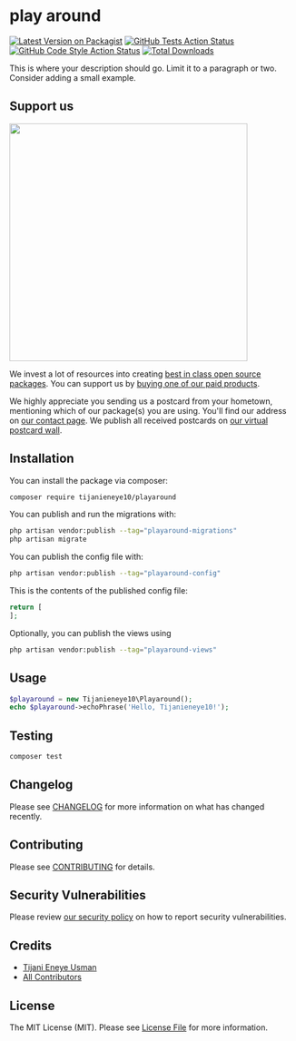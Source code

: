 # play around

[![Latest Version on Packagist](https://img.shields.io/packagist/v/tijanieneye10/playaround.svg?style=flat-square)](https://packagist.org/packages/tijanieneye10/playaround)
[![GitHub Tests Action Status](https://img.shields.io/github/actions/workflow/status/tijanieneye10/playaround/run-tests.yml?branch=main&label=tests&style=flat-square)](https://github.com/tijanieneye10/playaround/actions?query=workflow%3Arun-tests+branch%3Amain)
[![GitHub Code Style Action Status](https://img.shields.io/github/actions/workflow/status/tijanieneye10/playaround/fix-php-code-style-issues.yml?branch=main&label=code%20style&style=flat-square)](https://github.com/tijanieneye10/playaround/actions?query=workflow%3A"Fix+PHP+code+style+issues"+branch%3Amain)
[![Total Downloads](https://img.shields.io/packagist/dt/tijanieneye10/playaround.svg?style=flat-square)](https://packagist.org/packages/tijanieneye10/playaround)

This is where your description should go. Limit it to a paragraph or two. Consider adding a small example.

## Support us

[<img src="https://github-ads.s3.eu-central-1.amazonaws.com/playaround.jpg?t=1" width="419px" />](https://spatie.be/github-ad-click/playaround)

We invest a lot of resources into creating [best in class open source packages](https://spatie.be/open-source). You can support us by [buying one of our paid products](https://spatie.be/open-source/support-us).

We highly appreciate you sending us a postcard from your hometown, mentioning which of our package(s) you are using. You'll find our address on [our contact page](https://spatie.be/about-us). We publish all received postcards on [our virtual postcard wall](https://spatie.be/open-source/postcards).

## Installation

You can install the package via composer:

```bash
composer require tijanieneye10/playaround
```

You can publish and run the migrations with:

```bash
php artisan vendor:publish --tag="playaround-migrations"
php artisan migrate
```

You can publish the config file with:

```bash
php artisan vendor:publish --tag="playaround-config"
```

This is the contents of the published config file:

```php
return [
];
```

Optionally, you can publish the views using

```bash
php artisan vendor:publish --tag="playaround-views"
```

## Usage

```php
$playaround = new Tijanieneye10\Playaround();
echo $playaround->echoPhrase('Hello, Tijanieneye10!');
```

## Testing

```bash
composer test
```

## Changelog

Please see [CHANGELOG](CHANGELOG.md) for more information on what has changed recently.

## Contributing

Please see [CONTRIBUTING](CONTRIBUTING.md) for details.

## Security Vulnerabilities

Please review [our security policy](../../security/policy) on how to report security vulnerabilities.

## Credits

- [Tijani Eneye Usman](https://github.com/Tijanieneye10)
- [All Contributors](../../contributors)

## License

The MIT License (MIT). Please see [License File](LICENSE.md) for more information.
